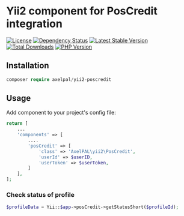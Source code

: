 # Yii2 component for PosCredit integration

[![License](https://poser.pugx.org/axelpal/yii2-poscredit/license)](https://packagist.org/packages/axelpal/yii2-poscredit)
[![Dependency Status](https://www.versioneye.com/user/projects/5a745c5d0fb24f27cb52e5aa/badge.svg?style=flat-square)](https://www.versioneye.com/user/projects/5a745c5d0fb24f27cb52e5aa)
[![Latest Stable Version](https://poser.pugx.org/axelpal/yii2-poscredit/v/stable)](https://packagist.org/packages/axelpal/yii2-poscredit)
[![Total Downloads](https://poser.pugx.org/axelpal/yii2-poscredit/downloads)](https://packagist.org/packages/axelpal/yii2-poscredit)
[![PHP Version](https://img.shields.io/packagist/php-v/axelpal/yii2-poscredit.svg)](https://packagist.org/packages/axelpal/yii2-poscredit)

## Installation

```php
composer require axelpal/yii2-poscredit
```

## Usage
Add component to your project's config file:
```php
return [
    ...
    'components' => [
        ....
        'posCredit' => [
            'class' => 'AxelPAL\yii2\PosCredit',
            'userId' => $userID,
            'userToken' => $userToken,
        ]
    ],
];
```

### Check status of profile
```php
$profileData = Yii::$app->posCredit->getStatusShort($profileId);
```
